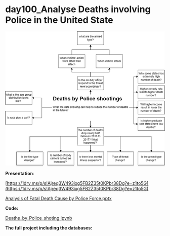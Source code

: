 # day100_Analyse Deaths involving Police in the United State

![Planning.drawio (4).png](Planning.drawio_(4).png)

**Presentation**: 

[https://1drv.ms/p/s!Ajreq3W493ixg5FB2Z35t0KPbr38Dg?e=z1to5G](https://1drv.ms/p/s!Ajreq3W493ixg5FB2Z35t0KPbr38Dg?e=z1to5G)

[Analysis of Fatal Death Cause by Police Force.pptx](Analysis_of_Fatal_Death_Cause_by_Police_Force.pptx)

**Code:** 

[Deaths_by_Police_shoting.ipynb](Deaths_by_Police_shoting.ipynb)

**The full project including the databases:**

[](https://github.com/chenjinghao/100-Days-of-Code-The-Complete-Python-Pro-Bootcamp/tree/main/day100_Analyse%20Deaths%20involving%20Police%20in%20the%20United%20States)